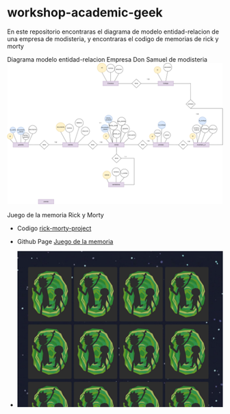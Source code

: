 # workshop-academic-geek
En este repositorio encontraras el diagrama de modelo entidad-relacion de una empresa de modisteria, y encontraras el codigo de memorias de rick y morty

Diagrama modelo entidad-relacion Empresa Don Samuel de modisteria
![diagrama](diagrama-modisteria.png)

Juego de la memoria Rick y Morty
- Codigo [rick-morty-project](https://github.com/plmlmontano/workshop-academic-geek/tree/main/rick_morty_project)

- Github Page [Juego de la memoria](https://plmlmontano.github.io/workshop-academic-geek/rick_morty_project/index.html)

- ![juego-memoria](screen-juego-memoria.png)